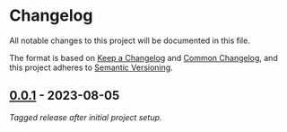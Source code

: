 # Changelog

All notable changes to this project will be documented in this file.

The format is based on [Keep a Changelog](https://keepachangelog.com/en/1.1.0/)
and [Common Changelog](https://common-changelog.org/), and this project adheres
to [Semantic Versioning](https://semver.org/spec/v2.0.0.html).

## [0.0.1] - 2023-08-05

_Tagged release after initial project setup._

[0.0.1]: https://github.com/ReunMedia/company-website/releases/tag/0.0.1
